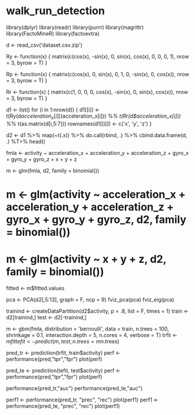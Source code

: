 # walk_run_detection

library(dplyr)
library(readr)
library(purrr)
library(magrittr)
library(FactoMineR)
library(factoextra)

d <- read_csv('dataset.csv.zip')



Ry <- function(x) {
  matrix(c(cos(x), -sin(x), 0, sin(x), cos(x), 0, 0, 0, 1), nrow = 3, byrow = T)
}

Rp <- function(x) {
  matrix(c(cos(x), 0, sin(x), 0, 1, 0, -sin(x), 0, cos(x)), nrow = 3, byrow = T)
}

Rr <- function(x) {
  matrix(c(1, 0, 0, 0, cos(x), -sin(x), 0, sin(x), cos(x)), nrow = 3, byrow = T)
}


d1 <- list()
for (i in 1:nrow(d)) {
  d1[[i]] <- t(Ry(d$acceleration_x[i])) %*% t(Rp(d$acceleration_x[i])) %*% t(Rr(d$acceleration_x[i])) %*% t(as.matrix(d[i,5:7]))
  rownames(d1[[i]]) <- c('x', 'y', 'z')
}


d2 <- d1 %>%
  map(~t(.x)) %>%
  do.call(rbind, .) %>%
  cbind.data.frame(d, .) %T>%
  head()


fmla <- activity ~ acceleration_x + acceleration_y + acceleration_z + gyro_x + gyro_y + gyro_z + x + y + z

m <- glm(fmla, d2, family = binomial())
# m <- glm(activity ~ acceleration_x + acceleration_y + acceleration_z + gyro_x + gyro_y + gyro_z, d2, family = binomial())
# m <- glm(activity ~ x + y + z, d2, family = binomial())
fitted <- m$fitted.values


pca <- PCA(d2[,5:13], graph = F, ncp = 9)
fviz_pca(pca)
fviz_eig(pca)


trainind <- createDataPartition(d2$activity, p = .8, list = F, times = 1)
train <- d2[trainind,]
test <- d2[-trainind,]

m <- gbm(fmla, distribution = 'bernoulli', data = train, n.trees = 100, shrinkage = 0.1, interaction.depth = 5, n.cores = 4, verbose = T)
trfit <- m$fit
tefit <- predict(m, test, n.trees = m$n.trees)

pred_tr <- prediction(trfit, train$activity)
perf <- performance(pred,"tpr","fpr")
plot(perf)

pred_te <- prediction(tefit, test$activity)
perf <- performance(pred,"tpr","fpr")
plot(perf)

performance(pred_tr,"auc")
performance(pred_te,"auc")

perf1 <- performance(pred_tr, "prec", "rec")
plot(perf1)
perf1 <- performance(pred_te, "prec", "rec")
plot(perf1)



